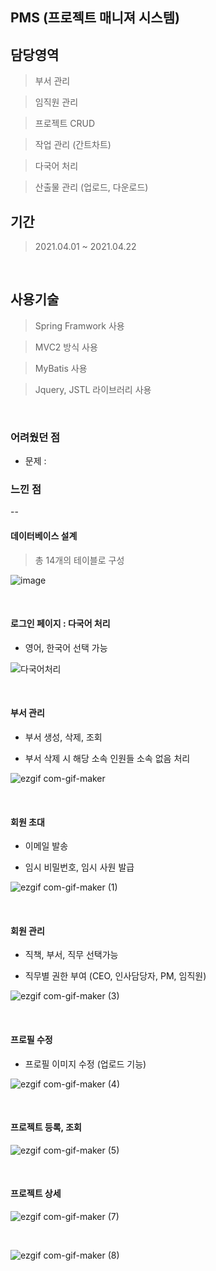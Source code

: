 ## PMS (프로젝트 매니져 시스템)

## 담당영역

> 부서 관리

> 임직원 관리

> 프로젝트 CRUD

> 작업 관리 (간트차트)

> 다국어 처리

> 산출물 관리 (업로드, 다운로드)

## 기간

> 2021.04.01 ~ 2021.04.22

<br>

## 사용기술

> Spring Framwork 사용

> MVC2 방식 사용

> MyBatis 사용

> Jquery, JSTL 라이브러리 사용

<br>

### 어려웠던 점
- 문제 : 

### 느낀 점

--
#### 데이터베이스 설계

> 총 14개의 테이블로 구성

![image](https://user-images.githubusercontent.com/68735491/115123507-51528380-9ff8-11eb-824b-6cc936fc12a0.png)

<br>

#### 로그인 페이지 : 다국어 처리

- 영어, 한국어 선택 가능

![다국어처리](https://user-images.githubusercontent.com/68735491/115123652-02591e00-9ff9-11eb-8fe8-7e708e3709e5.gif)

<br>

#### 부서 관리

- 부서 생성, 삭제, 조회

- 부서 삭제 시 해당 소속 인원들 소속 없음 처리

![ezgif com-gif-maker](https://user-images.githubusercontent.com/68735491/115123732-55cb6c00-9ff9-11eb-9c98-0c2b5637f86a.gif)

<br>

#### 회원 초대

- 이메일 발송

- 임시 비밀번호, 임시 사원 발급

![ezgif com-gif-maker (1)](https://user-images.githubusercontent.com/68735491/115123845-e86c0b00-9ff9-11eb-9868-8139278389cb.gif)

<br>

#### 회원 관리

- 직책, 부서, 직무 선택가능

- 직무별 권한 부여 (CEO, 인사담당자, PM, 임직원)

![ezgif com-gif-maker (3)](https://user-images.githubusercontent.com/68735491/115123980-bb6c2800-9ffa-11eb-9de9-cb2afa9bb46c.gif)

<br>

#### 프로필 수정

- 프로필 이미지 수정 (업로드 기능)

![ezgif com-gif-maker (4)](https://user-images.githubusercontent.com/68735491/115124186-ee62eb80-9ffb-11eb-8662-1399d72cb63d.gif)

<br>

#### 프로젝트 등록, 조회

![ezgif com-gif-maker (5)](https://user-images.githubusercontent.com/68735491/115124327-7e089a00-9ffc-11eb-8702-6bf4263c0646.gif)

<br>

#### 프로젝트 상세

![ezgif com-gif-maker (7)](https://user-images.githubusercontent.com/68735491/115124644-2c610f00-9ffe-11eb-87ee-88e71b90a85a.gif)

<br>

![ezgif com-gif-maker (8)](https://user-images.githubusercontent.com/68735491/115124844-6979d100-9fff-11eb-82a7-1a2604cf16d8.gif)

